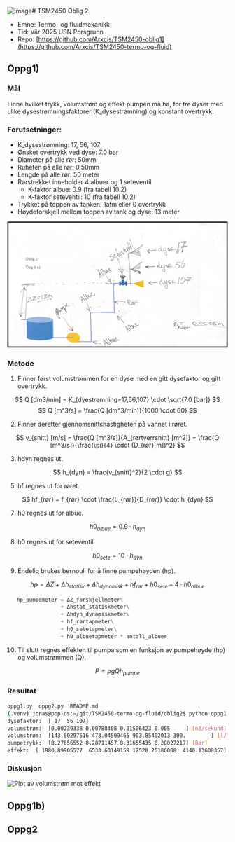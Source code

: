 ![image](https://github.com/user-attachments/assets/89344a52-a58a-43de-a8ca-e66402997856)# TSM2450 Oblig 2

- Emne: Termo- og fluidmekanikk
- Tid: Vår 2025 USN Porsgrunn
- Repo: [https://github.com/Arxcis/TSM2450-oblig1](https://github.com/Arxcis/TSM2450-termo-og-fluid)


## Oppg1)

### Mål
Finne hvilket trykk, volumstrøm og effekt pumpen må ha, for tre dyser med ulike dysestrømningsfaktorer (K_dysestrømning) og konstant overtrykk.

### Forutsetninger:
* K_dysestrømning: 17, 56, 107
* Ønsket overtrykk ved dyse: 7.0 bar
* Diameter på alle rør: 50mm
* Ruheten på alle rør: 0.50mm
* Lengde på alle rør: 50 meter
* Rørstrekket inneholder 4 albuer og 1 seteventil
  * K-faktor albue: 0.9 (fra tabell 10.2)
  * K-faktor seteventil: 10 (fra tabell 10.2)
* Trykket på toppen av tanken: 1atm eller 0 overtrykk
* Høydeforskjell mellom toppen av tank og dyse: 13 meter

![image](./bilder/oblig2-oppg1.png)

### Metode

1. Finner først volumstrømmen for en dyse med en gitt dysefaktor og gitt overtrykk.

$$
Q  [dm3/min] = K_{dyestrømning=17,56,107} \cdot \sqrt{7.0 [bar]}
$$
$$
Q  [m^3/s] = \frac{Q [dm^3/min]}{1000 \cdot 60}
$$

2. Finner deretter gjennomsnittshastigheten på vannet i røret.

$$
v_{snitt} [m/s] = \frac{Q [m^3/s]}{A_{rørtverrsnitt} [m^2]} = \frac{Q [m^3/s]}{\frac{\pi}{4} \cdot (D_{rør}[m])^2}
$$

3. hdyn regnes ut.
   
$$
h_{dyn} = \frac{v_{snitt}^2}{2 \cdot g}
$$

5. hf regnes ut for røret.
   
$$
hf_{rør} = f_{rør} \cdot \frac{L_{rør}}{D_{rør}} \cdot h_{dyn}
$$


7. h0 regnes ut for albue.

$$
h0_{albue} = 0.9 \cdot h_{dyn}
$$

8. h0 regnes ut for seteventil.

$$
h0_{sete} = 10 \cdot h_{dyn}
$$

9. Endelig brukes bernouli for å finne pumpehøyden (hp).

$$
hp = \Delta Z + \Delta h_{statisk} + \Delta h_{dynamisk} + hf_{rør} + h0_{sete} + 4 \cdot h0_{albue}
$$
   
```py
   hp_pumpemeter = ΔZ_forskjellmeter\
                 + Δhstat_statiskmeter\
                 + Δhdyn_dynamiskmeter\
                 + hf_rørtapmeter\
                 + h0_setetapmeter\
                 + h0_albuetapmeter * antall_albuer
```

10. Til slutt regnes effekten til pumpa som en funksjon av pumpehøyde (hp) og volumstrømmen (Q).

$$
P = \rho g Q h_{pumpe}
$$

### Resultat
```sh
oppg1.py  oppg2.py  README.md
(.venv) jonas@pop-os:~/git/TSM2450-termo-og-fluid/oblig2$ python oppg1.py
dysefaktor:  [ 17  56 107]
volumstrøm:  [0.00239338 0.00788408 0.01506423 0.005     ] [m3/sekund]
volumstrøm:  [143.60297516 473.04509465 903.85402013 300.        ] [l/min]
pumpetrykk:  [8.27656552 8.28711457 8.31655435 8.28027217] [Bar]
effekt:  [ 1980.89905577  6533.63149159 12528.25180008  4140.13608357] [Watt]
```

### Diskusjon

![Plot av volumstrøm mot effekt](./bilder/plot-volumstrøm-mot-effekt.png)

## Oppg1b)


## Oppg2

